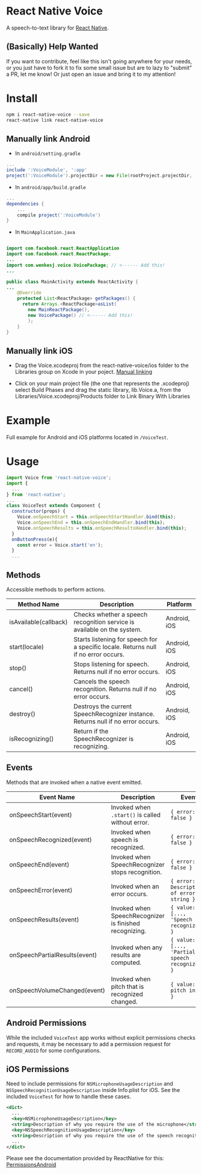 # React Native Voice
A speech-to-text library for [React Native](https://facebook.github.io/react-native/).

## (Basically) Help Wanted
If you want to contribute, feel like this isn't going anywhere for your needs, or you just have to fork it to fix some small issue but are to lazy to "submit" a PR, let me know! Or just open an issue and bring it to my attention!

# Install

```sh
npm i react-native-voice --save
react-native link react-native-voice
```

## Manually link Android
- In `android/setting.gradle`

```gradle
...
include ':VoiceModule', ':app'
project(':VoiceModule').projectDir = new File(rootProject.projectDir, '../node_modules/react-native-voice/android')
```

- In `android/app/build.gradle`

```gradle
...
dependencies {
    ...
    compile project(':VoiceModule')
}
```

- In `MainApplication.java`

```java

import com.facebook.react.ReactApplication
import com.facebook.react.ReactPackage;
...
import com.wenkesj.voice.VoicePackage; // <------ Add this!
...

public class MainActivity extends ReactActivity {
...
    @Override
    protected List<ReactPackage> getPackages() {
      return Arrays.<ReactPackage>asList(
        new MainReactPackage(),
        new VoicePackage() // <------ Add this!
        );
    }
}
```

## Manually link iOS 

- Drag the Voice.xcodeproj from the react-native-voice/ios folder to the Libraries group on Xcode in your poject. [Manual linking](https://facebook.github.io/react-native/docs/linking-libraries-ios.html)

- Click on your main project file (the one that represents the .xcodeproj) select Build Phases and drag the static library, lib.Voice.a, from the Libraries/Voice.xcodeproj/Products folder to Link Binary With Libraries


# Example
Full example for Android and iOS platforms located in `/VoiceTest`.

# Usage

```javascript
import Voice from 'react-native-voice';
import {
  ...
} from 'react-native';
...
class VoiceTest extends Component {
  constructor(props) {
    Voice.onSpeechStart = this.onSpeechStartHandler.bind(this);
    Voice.onSpeechEnd = this.onSpeechEndHandler.bind(this);
    Voice.onSpeechResults = this.onSpeechResultsHandler.bind(this);
  }
  onButtonPress(e){
    const error = Voice.start('en');
  }
  ...
```

## Methods
Accessible methods to perform actions.

Method Name           | Description                                                                         | Platform
--------------------- | ----------------------------------------------------------------------------------- | --------
isAvailable(callback) | Checks whether a speech recognition service is available on the system.             | Android, iOS
start(locale)         | Starts listening for speech for a specific locale. Returns null if no error occurs. | Android, iOS
stop()                | Stops listening for speech. Returns null if no error occurs.                        | Android, iOS
cancel()              | Cancels the speech recognition. Returns null if no error occurs.                    | Android, iOS
destroy()             | Destroys the current SpeechRecognizer instance. Returns null if no error occurs.    | Android, iOS
isRecognizing()       | Return if the SpeechRecognizer is recognizing.                                      | Android, iOS

## Events
Methods that are invoked when a native event emitted.

Event Name                    | Description                                            | Event                                           | Platform
----------------------------- | ------------------------------------------------------ | ----------------------------------------------- | --------
onSpeechStart(event)          | Invoked when `.start()` is called without error.       | `{ error: false }`                              | Android, iOS
onSpeechRecognized(event)     | Invoked when speech is recognized.                     | `{ error: false }`                              | Android, iOS
onSpeechEnd(event)            | Invoked when SpeechRecognizer stops recognition.       | `{ error: false }`                              | Android, iOS
onSpeechError(event)          | Invoked when an error occurs.                          | `{ error: Description of error as string }`     | Android, iOS
onSpeechResults(event)        | Invoked when SpeechRecognizer is finished recognizing. | `{ value: [..., 'Speech recognized'] }`         | Android, iOS
onSpeechPartialResults(event) | Invoked when any results are computed.                 | `{ value: [..., 'Partial speech recognized'] }` | Android, iOS
onSpeechVolumeChanged(event)  | Invoked when pitch that is recognized changed.         | `{ value: pitch in dB }`                        | Android

## Android Permissions
While the included `VoiceTest` app works without explicit permissions checks and requests, it may be necessary to add a permission request for `RECORD_AUDIO` for some configurations.

## iOS Permissions
Need to include permissions for `NSMicrophoneUsageDescription` and `NSSpeechRecognitionUsageDescription` inside Info.plist for iOS. See the included `VoiceTest` for how to handle these cases.

```xml
<dict>
  ...
  <key>NSMicrophoneUsageDescription</key>
  <string>Description of why you require the use of the microphone</string>
  <key>NSSpeechRecognitionUsageDescription</key>
  <string>Description of why you require the use of the speech recognition</string>
  ...
</dict>
```

Please see the documentation provided by ReactNative for this: [PermissionsAndroid](http://facebook.github.io/react-native/releases/0.38/docs/permissionsandroid.html)
